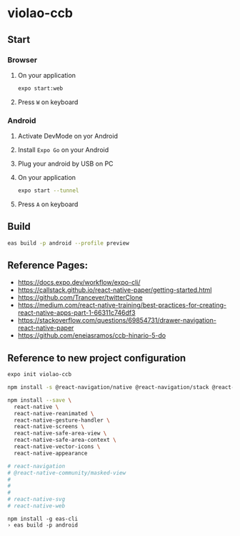 # violao-ccb

## Start

### Browser

1. On your application

   ```sh
   expo start:web
   ```

2. Press `W` on keyboard

### Android

1. Activate DevMode on yor Android

2. Install `Expo Go` on your Android

3. Plug your android by USB on PC

4. On your application

   ```sh
   expo start --tunnel
   ```

5. Press `A` on keyboard

## Build

```sh
eas build -p android --profile preview
```

## Reference Pages:

- https://docs.expo.dev/workflow/expo-cli/
- https://callstack.github.io/react-native-paper/getting-started.html
- https://github.com/Trancever/twitterClone
- https://medium.com/react-native-training/best-practices-for-creating-react-native-apps-part-1-66311c746df3
- https://stackoverflow.com/questions/69854731/drawer-navigation-react-native-paper
- https://github.com/eneiasramos/ccb-hinario-5-do

## Reference to new project configuration

```sh
expo init violao-ccb

npm install -s @react-navigation/native @react-navigation/stack @react-native-community/masked-view @react-navigation/drawer @react-navigation/material-bottom-tabs react-native-paper

npm install --save \
  react-native \
  react-native-reanimated \
  react-native-gesture-handler \
  react-native-screens \
  react-native-safe-area-view \
  react-native-safe-area-context \
  react-native-vector-icons \
  react-native-appearance

# react-navigation
# @react-native-community/masked-view
#
#
#
# react-native-svg
# react-native-web
```

```
npm install -g eas-cli
› eas build -p android
```
